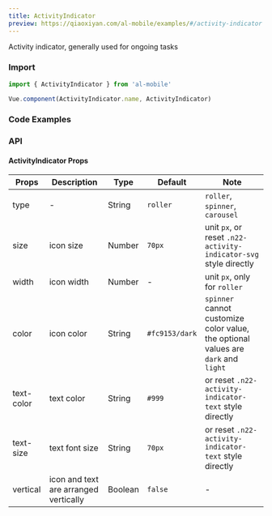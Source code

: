 ```yaml
---
title: ActivityIndicator
preview: https://qiaoxiyan.com/al-mobile/examples/#/activity-indicator
---
```


Activity indicator, generally used for ongoing tasks

### Import

```javascript
import { ActivityIndicator } from 'al-mobile'

Vue.component(ActivityIndicator.name, ActivityIndicator)
```

### Code Examples
<!-- DEMO -->

### API

#### ActivityIndicator Props
|Props | Description | Type | Default | Note|
|------|------|------|------|------|
|type|-|String|`roller`|`roller`, `spinner`, `carousel`|
|size|icon size|Number|`70px`|unit `px`, or reset `.n22-activity-indicator-svg` style directly|
|width|icon width|Number|-|unit `px`, only for `roller`|
|color|icon color|String|`#fc9153/dark`|`spinner` cannot customize color value, the optional values are `dark` and `light`|
|text-color|text color|String|`#999`|or reset `.n22-activity-indicator-text` style directly|
|text-size|text font size|String|`70px`|or reset `.n22-activity-indicator-text` style directly|
|vertical|icon and text are arranged vertically|Boolean|`false`|-|